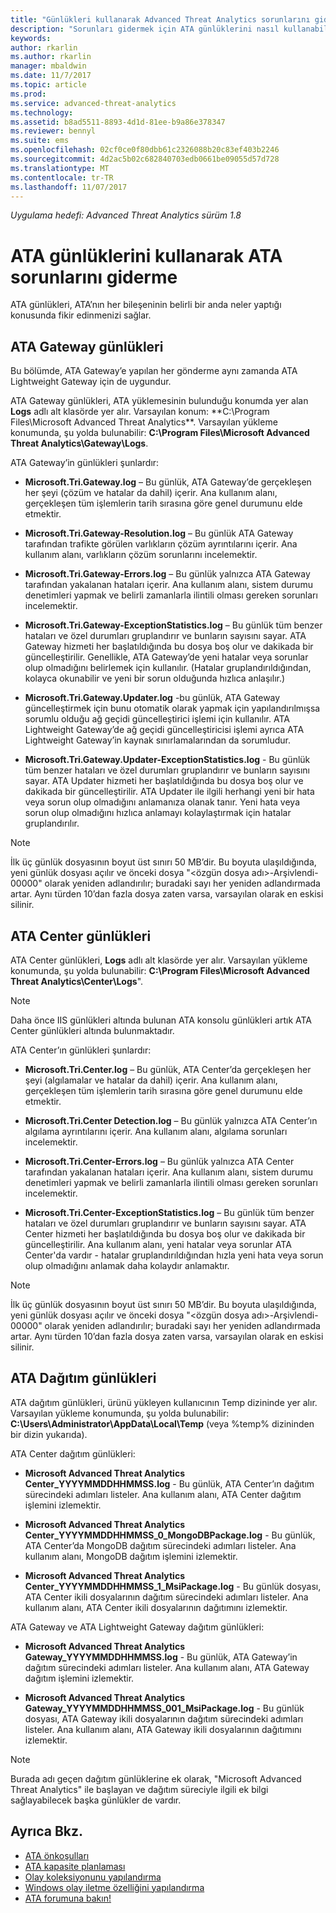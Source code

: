 ```yaml
---
title: "Günlükleri kullanarak Advanced Threat Analytics sorunlarını giderme | Microsoft Docs"
description: "Sorunları gidermek için ATA günlüklerini nasıl kullanabileceğiniz açıklanır"
keywords: 
author: rkarlin
ms.author: rkarlin
manager: mbaldwin
ms.date: 11/7/2017
ms.topic: article
ms.prod: 
ms.service: advanced-threat-analytics
ms.technology: 
ms.assetid: b8ad5511-8893-4d1d-81ee-b9a86e378347
ms.reviewer: bennyl
ms.suite: ems
ms.openlocfilehash: 02cf0ce0f80dbb61c2326088b20c83ef403b2246
ms.sourcegitcommit: 4d2ac5b02c682840703edb0661be09055d57d728
ms.translationtype: MT
ms.contentlocale: tr-TR
ms.lasthandoff: 11/07/2017
---
```

*Uygulama hedefi: Advanced Threat Analytics sürüm 1.8*



# <a name="troubleshooting-ata-using-the-ata-logs"></a>ATA günlüklerini kullanarak ATA sorunlarını giderme
ATA günlükleri, ATA’nın her bileşeninin belirli bir anda neler yaptığı konusunda fikir edinmenizi sağlar.

## <a name="ata-gateway-logs"></a>ATA Gateway günlükleri
Bu bölümde, ATA Gateway’e yapılan her gönderme aynı zamanda ATA Lightweight Gateway için de uygundur. 

ATA Gateway günlükleri, ATA yüklemesinin bulunduğu konumda yer alan **Logs** adlı alt klasörde yer alır. Varsayılan konum: **C:\Program Files\Microsoft Advanced Threat Analytics\**. Varsayılan yükleme konumunda, şu yolda bulunabilir: **C:\Program Files\Microsoft Advanced Threat Analytics\Gateway\Logs**.

ATA Gateway’in günlükleri şunlardır:

-   **Microsoft.Tri.Gateway.log** – Bu günlük, ATA Gateway’de gerçekleşen her şeyi (çözüm ve hatalar da dahil) içerir. Ana kullanım alanı, gerçekleşen tüm işlemlerin tarih sırasına göre genel durumunu elde etmektir.

-   **Microsoft.Tri.Gateway-Resolution.log** – Bu günlük ATA Gateway tarafından trafikte görülen varlıkların çözüm ayrıntılarını içerir. Ana kullanım alanı, varlıkların çözüm sorunlarını incelemektir.

-   **Microsoft.Tri.Gateway-Errors.log** – Bu günlük yalnızca ATA Gateway tarafından yakalanan hataları içerir. Ana kullanım alanı, sistem durumu denetimleri yapmak ve belirli zamanlarla ilintili olması gereken sorunları incelemektir.

-   **Microsoft.Tri.Gateway-ExceptionStatistics.log** – Bu günlük tüm benzer hataları ve özel durumları gruplandırır ve bunların sayısını sayar.
    ATA Gateway hizmeti her başlatıldığında bu dosya boş olur ve dakikada bir güncelleştirilir. Genellikle, ATA Gateway’de yeni hatalar veya sorunlar olup olmadığını belirlemek için kullanılır. (Hatalar gruplandırıldığından, kolayca okunabilir ve yeni bir sorun olduğunda hızlıca anlaşılır.)
-   **Microsoft.Tri.Gateway.Updater.log** -bu günlük, ATA Gateway güncelleştirmek için bunu otomatik olarak yapmak için yapılandırılmışsa sorumlu olduğu ağ geçidi güncelleştirici işlemi için kullanılır. ATA Lightweight Gateway’de ağ geçidi güncelleştiricisi işlemi ayrıca ATA Lightweight Gateway’in kaynak sınırlamalarından da sorumludur.
-   **Microsoft.Tri.Gateway.Updater-ExceptionStatistics.log** - Bu günlük tüm benzer hataları ve özel durumları gruplandırır ve bunların sayısını sayar. ATA Updater hizmeti her başlatıldığında bu dosya boş olur ve dakikada bir güncelleştirilir. ATA Updater ile ilgili herhangi yeni bir hata veya sorun olup olmadığını anlamanıza olanak tanır. Yeni hata veya sorun olup olmadığını hızlıca anlamayı kolaylaştırmak için hatalar gruplandırılır.

> [!NOTE]
> İlk üç günlük dosyasının boyut üst sınırı 50 MB’dir. Bu boyuta ulaşıldığında, yeni günlük dosyası açılır ve önceki dosya "&lt;özgün dosya adı&gt;-Arşivlendi-00000" olarak yeniden adlandırılır; buradaki sayı her yeniden adlandırmada artar. Aynı türden 10’dan fazla dosya zaten varsa, varsayılan olarak en eskisi silinir.

## <a name="ata-center-logs"></a>ATA Center günlükleri
ATA Center günlükleri, **Logs** adlı alt klasörde yer alır. Varsayılan yükleme konumunda, şu yolda bulunabilir: **C:\Program Files\Microsoft Advanced Threat Analytics\Center\Logs**".
> [!Note]
> Daha önce IIS günlükleri altında bulunan ATA konsolu günlükleri artık ATA Center günlükleri altında bulunmaktadır.

ATA Center’ın günlükleri şunlardır:

-   **Microsoft.Tri.Center.log** – Bu günlük, ATA Center’da gerçekleşen her şeyi (algılamalar ve hatalar da dahil) içerir. Ana kullanım alanı, gerçekleşen tüm işlemlerin tarih sırasına göre genel durumunu elde etmektir.

-   **Microsoft.Tri.Center Detection.log** – Bu günlük yalnızca ATA Center’ın algılama ayrıntılarını içerir. Ana kullanım alanı, algılama sorunları incelemektir.

-   **Microsoft.Tri.Center-Errors.log** – Bu günlük yalnızca ATA Center tarafından yakalanan hataları içerir. Ana kullanım alanı, sistem durumu denetimleri yapmak ve belirli zamanlarla ilintili olması gereken sorunları incelemektir.

-   **Microsoft.Tri.Center-ExceptionStatistics.log** – Bu günlük tüm benzer hataları ve özel durumları gruplandırır ve bunların sayısını sayar.
    ATA Center hizmeti her başlatıldığında bu dosya boş olur ve dakikada bir güncelleştirilir. Ana kullanım alanı, yeni hatalar veya sorunlar ATA Center'da vardır - hatalar gruplandırıldığından hızla yeni hata veya sorun olup olmadığını anlamak daha kolaydır anlamaktır.

> [!NOTE]
> İlk üç günlük dosyasının boyut üst sınırı 50 MB’dir. Bu boyuta ulaşıldığında, yeni günlük dosyası açılır ve önceki dosya "&lt;özgün dosya adı&gt;-Arşivlendi-00000" olarak yeniden adlandırılır; buradaki sayı her yeniden adlandırmada artar. Aynı türden 10’dan fazla dosya zaten varsa, varsayılan olarak en eskisi silinir.


## <a name="ata-deployment-logs"></a>ATA Dağıtım günlükleri
ATA dağıtım günlükleri, ürünü yükleyen kullanıcının Temp dizininde yer alır. Varsayılan yükleme konumunda, şu yolda bulunabilir: **C:\Users\Administrator\AppData\Local\Temp** (veya %temp% dizininden bir dizin yukarıda).

ATA Center dağıtım günlükleri:

-   **Microsoft Advanced Threat Analytics Center_YYYYMMDDHHMMSS.log** - Bu günlük, ATA Center’ın dağıtım sürecindeki adımları listeler. Ana kullanım alanı, ATA Center dağıtım işlemini izlemektir.

-   **Microsoft Advanced Threat Analytics Center_YYYYMMDDHHMMSS_0_MongoDBPackage.log** - Bu günlük, ATA Center’da MongoDB dağıtım sürecindeki adımları listeler. Ana kullanım alanı, MongoDB dağıtım işlemini izlemektir.

-   **Microsoft Advanced Threat Analytics Center_YYYYMMDDHHMMSS_1_MsiPackage.log** - Bu günlük dosyası, ATA Center ikili dosyalarının dağıtım sürecindeki adımları listeler. Ana kullanım alanı, ATA Center ikili dosyalarının dağıtımını izlemektir.

ATA Gateway ve ATA Lightweight Gateway dağıtım günlükleri:

-   **Microsoft Advanced Threat Analytics Gateway_YYYYMMDDHHMMSS.log** - Bu günlük, ATA Gateway’in dağıtım sürecindeki adımları listeler. Ana kullanım alanı, ATA Gateway dağıtım işlemini izlemektir.

-   **Microsoft Advanced Threat Analytics Gateway_YYYYMMDDHHMMSS_001_MsiPackage.log** - Bu günlük dosyası, ATA Gateway ikili dosyalarının dağıtım sürecindeki adımları listeler. Ana kullanım alanı, ATA Gateway ikili dosyalarının dağıtımını izlemektir.


> [!NOTE] 
> Burada adı geçen dağıtım günlüklerine ek olarak, "Microsoft Advanced Threat Analytics" ile başlayan ve dağıtım süreciyle ilgili ek bilgi sağlayabilecek başka günlükler de vardır.


## <a name="see-also"></a>Ayrıca Bkz.
- [ATA önkoşulları](ata-prerequisites.md)
- [ATA kapasite planlaması](ata-capacity-planning.md)
- [Olay koleksiyonunu yapılandırma](configure-event-collection.md)
- [Windows olay iletme özelliğini yapılandırma](configure-event-collection.md#configuring-windows-event-forwarding)
- [ATA forumuna bakın!](https://social.technet.microsoft.com/Forums/security/home?forum=mata)
